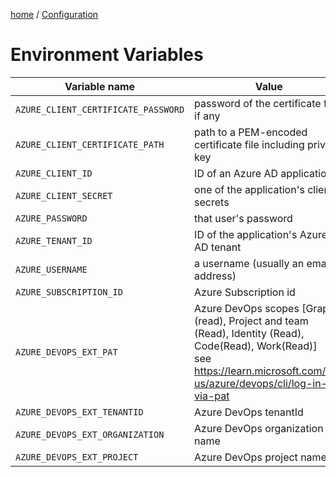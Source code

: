 [home](/readme.md) / [Configuration](/docs/configuration/index.md)

# Environment Variables
 

| Variable name                       | Value                                                                         |
| ----------------------------------- | ----------------------------------------------------------------------------- |
| `AZURE_CLIENT_CERTIFICATE_PASSWORD` | password of the certificate file, if any                                      |
| `AZURE_CLIENT_CERTIFICATE_PATH`     | path to a PEM-encoded certificate file including private key                  |
| `AZURE_CLIENT_ID`                   | ID of an Azure AD application                                                 |
| `AZURE_CLIENT_SECRET`               | one of the application's client secrets                                       |
| `AZURE_PASSWORD`                    | that user's password                                                          |
| `AZURE_TENANT_ID`                   | ID of the application's Azure AD tenant                                       |
| `AZURE_USERNAME`                    | a username (usually an email address)                                         |
| `AZURE_SUBSCRIPTION_ID`             | Azure Subscription id                                                         |
| `AZURE_DEVOPS_EXT_PAT`              | Azure DevOps scopes [Graph (read), Project and team (Read), Identity (Read), Code(Read), Work(Read)] <br/> see https://learn.microsoft.com/en-us/azure/devops/cli/log-in-via-pat  |
| `AZURE_DEVOPS_EXT_TENANTID`         | Azure DevOps tenantId                                                         |
| `AZURE_DEVOPS_EXT_ORGANIZATION`     | Azure DevOps organization name                                                |
| `AZURE_DEVOPS_EXT_PROJECT`          | Azure DevOps project name                                                     |
